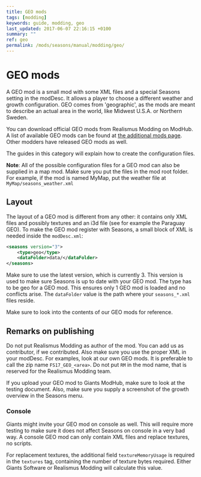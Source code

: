 ```yaml
---
title: GEO mods
tags: [modding]
keywords: guide, modding, geo
last_updated: 2017-06-07 22:16:15 +0100
summary: ""
ref: geo
permalink: /mods/seasons/manual/modding/geo/
---
```


# GEO mods

A GEO mod is a small mod with some XML files and a special Seasons setting in the modDesc. It allows a player to choose a different weather and growth configuration. GEO comes from 'geographic', as the mods are meant to describe an actual area in the world, like Midwest U.S.A. or Northern Sweden.

You can download official GEO mods from Realismus Modding on ModHub. A list of available GEO mods can be found at [the additional mods page](/mods/seasons/supplements). Other modders have released GEO mods as well.

The guides in this category will explain how to create the configuration files.

**Note**: All of the possible configuration files for a GEO mod can also be supplied in a map mod. Make sure you put the files in the mod root folder. For example, if the mod is named MyMap, put the weather file at `MyMap/seasons_weather.xml`

## Layout

The layout of a GEO mod is different from any other: it contains only XML files and possibly textures and an i3d file (see for example the Paraguay GEO). To make the GEO mod register with Seasons, a small block of XML is needed inside the `modDesc.xml`:

```xml
<seasons version="3">
    <type>geo</type>
    <dataFolder>data/</dataFolder>
</seasons>
```

Make sure to use the latest version, which is currently 3. This version is used to make sure Seasons is up to date with your GEO mod. The type has to be geo for a GEO mod. This ensures only 1 GEO mod is loaded and no conflicts arise. The `dataFolder` value is the path where your `seasons_*.xml` files reside.

Make sure to look into the contents of our GEO mods for reference.

## Remarks on publishing

Do not put Realismus Modding as author of the mod. You can add us as contributor, if we contributed. Also make sure you use the proper XML in your modDesc. For examples, look at our own GEO mods.
It is preferable to call the zip name `FS17_GEO_<area>`. Do not put `RM` in the mod name, that is reserved for the Realismus Modding team.

If you upload your GEO mod to Giants ModHub, make sure to look at the testing document. Also, make sure you supply a screenshot of the growth overview in the Seasons menu.

### Console

Giants might invite your GEO mod on console as well. This will require more testing to make sure it does not affect Seasons on console in a very bad way. A console GEO mod can only contain XML files and replace textures, no scripts.

For replacement textures, the additional field `textureMemoryUsage` is required in the `textures` tag, containing the number of texture bytes required. Either Giants Software or Realismus Modding will calculate this value.

